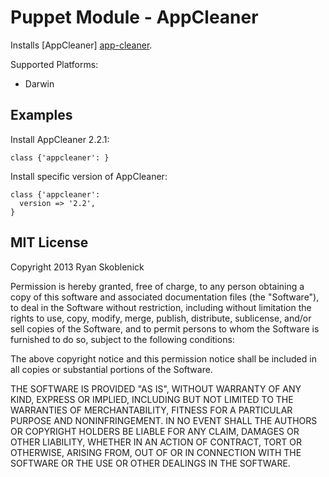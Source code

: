 Puppet Module - AppCleaner
==========================

Installs [AppCleaner] [app-cleaner].

[app-cleaner]: http://www.freemacsoft.net/appcleaner/

Supported Platforms:

- Darwin

Examples
--------

Install AppCleaner 2.2.1:

```
class {'appcleaner': }
```

Install specific version of AppCleaner:

```
class {'appcleaner':
  version => '2.2',
}
```

MIT License
-----------

Copyright 2013 Ryan Skoblenick

Permission is hereby granted, free of charge, to any person obtaining a copy
of this software and associated documentation files (the "Software"), to deal
in the Software without restriction, including without limitation the rights
to use, copy, modify, merge, publish, distribute, sublicense, and/or sell
copies of the Software, and to permit persons to whom the Software is
furnished to do so, subject to the following conditions:

The above copyright notice and this permission notice shall be included in
all copies or substantial portions of the Software.

THE SOFTWARE IS PROVIDED "AS IS", WITHOUT WARRANTY OF ANY KIND, EXPRESS OR
IMPLIED, INCLUDING BUT NOT LIMITED TO THE WARRANTIES OF MERCHANTABILITY,
FITNESS FOR A PARTICULAR PURPOSE AND NONINFRINGEMENT. IN NO EVENT SHALL THE
AUTHORS OR COPYRIGHT HOLDERS BE LIABLE FOR ANY CLAIM, DAMAGES OR OTHER
LIABILITY, WHETHER IN AN ACTION OF CONTRACT, TORT OR OTHERWISE, ARISING FROM,
OUT OF OR IN CONNECTION WITH THE SOFTWARE OR THE USE OR OTHER DEALINGS IN
THE SOFTWARE.